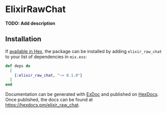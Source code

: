 # ElixirRawChat

**TODO: Add description**

## Installation

If [available in Hex](https://hex.pm/docs/publish), the package can be installed
by adding `elixir_raw_chat` to your list of dependencies in `mix.exs`:

```elixir
def deps do
  [
    {:elixir_raw_chat, "~> 0.1.0"}
  ]
end
```

Documentation can be generated with [ExDoc](https://github.com/elixir-lang/ex_doc)
and published on [HexDocs](https://hexdocs.pm). Once published, the docs can
be found at <https://hexdocs.pm/elixir_raw_chat>.

